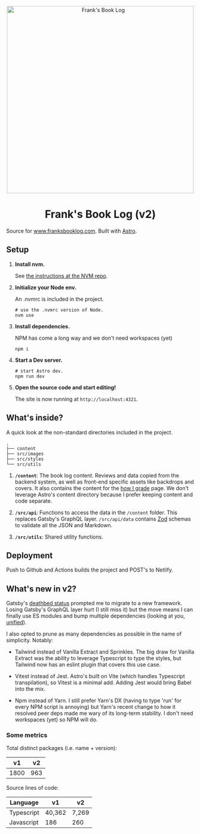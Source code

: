<p align="center">
  <a href="https://www.franksbooklog.com">
    <img alt="Frank's Book Log" src="https://www.franksbooklog.com/assets/default_og.jpg" width="500" />
  </a>
</p>
<h1 align="center">
  Frank's Book Log (v2)
</h1>

Source for www.franksbooklog.com. Built with [Astro](https://astro.build/).

## Setup

1.  **Install nvm.**

    See [the instructions at the NVM repo](https://github.com/nvm-sh/nvm#installing-and-updating).

1.  **Initialize your Node env.**

    An .nvmrc is included in the project.

    ```shell
    # use the .nvmrc version of Node.
    nvm use
    ```

1.  **Install dependencies.**

    NPM has come a long way and we don't need workspaces (yet)

    ```shell
    npm i
    ```

1.  **Start a Dev server.**

    ```shell
    # start Astro dev.
    npm run dev
    ```

1.  **Open the source code and start editing!**

    The site is now running at `http://localhost:4321`.

## What's inside?

A quick look at the non-standard directories included in the project.

    .
    ├── content
    ├── src/images
    ├── src/styles
    └── src/utils

1.  **`/content`**: The book log content. Reviews and data copied from the backend system, as well as front-end specific assets like backdrops and covers. It also contains the content for the [how I grade](https://www.franksmovielog.com/how-i-grade/) page. We don't leverage Astro's content directory because I prefer keeping content and code separate.

1.  **`/src/api`**: Functions to access the data in the `/content` folder. This replaces Gatsby's GraphQL layer. `/src/api/data` contains [Zod](https://zod.dev/) schemas to validate all the JSON and Markdown.

1.  **`/src/utils`**: Shared utility functions.

## Deployment

Push to Github and Actions builds the project and POST's to Netlify.

## What's new in v2?

Gatsby's [deathbed status](https://github.com/gatsbyjs/gatsby/commits/master/) prompted me to migrate to a new framework. Losing Gatsby's GraphQL layer hurt (I still miss it) but the move means I can finally use ES modules and bump multiple dependencies (looking at you, [unified](https://github.com/unifiedjs/unified)).

I also opted to prune as many dependencies as possible in the name of simplicity. Notably:

- Tailwind instead of Vanilla Extract and Sprinkles. The big draw for Vanilla Extract was the ability to leverage Typescript to type the styles, but Tailwind now has an eslint plugin that covers this use case.

- Vitest instead of Jest. Astro's built on Vite (which handles Typescript transpilation), so Vitest is a minimal add. Adding Jest would bring Babel into the mix.

- Npm instead of Yarn. I still prefer Yarn's DX (having to type 'run' for every NPM script is annoying) but Yarn's recent change to how it resolved peer deps made me wary of its long-term stability. I don't need workspaces (yet) so NPM will do.

### Some metrics

Total distinct packages (i.e. name + version):

| v1   | v2  |
| ---- | --- |
| 1800 | 963 |

Source lines of code:

| Language   | v1     | v2    |
| ---------- | ------ | ----- |
| Typescript | 40,362 | 7,269 |
| Javascript | 186    | 260   |
